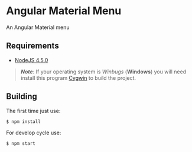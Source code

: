 # Angular Material Menu

An Angular Material menu

## Requirements

- [NodeJS 4.5.0](https://nodejs.org/)

> _**Note**_: If your operating system is _Winbugs_ (**Windows**) you will need install this program [Cygwin](https://www.cygwin.com) to build the project.

## Building

The first time just use:

`$ npm install`

For develop cycle use:

`$ npm start`

